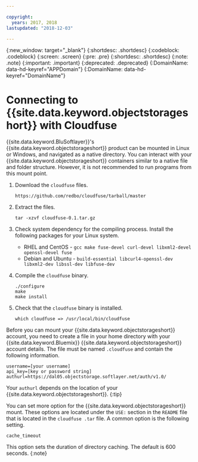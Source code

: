 ```yaml
---

copyright:
  years: 2017, 2018
lastupdated: "2018-12-03"

---
```

{:new_window: target="_blank"}
{:shortdesc: .shortdesc}
{:codeblock: .codeblock}
{:screen: .screen}
{:pre: .pre}
{:shortdesc: .shortdesc}
{:note: .note}
{:important: .important}
{:deprecated: .deprecated}
{:DomainName: data-hd-keyref="APPDomain"}
{:DomainName: data-hd-keyref="DomainName"}

# Connecting to {{site.data.keyword.objectstorageshort}} with Cloudfuse

{{site.data.keyword.BluSoftlayer}}'s {{site.data.keyword.objectstorageshort}} product can be mounted in Linux or Windows, and navigated as a native directory. You can interact with your {{site.data.keyword.objectstorageshort}} containers similar to a native file and folder structure. However, it is not recommended to run programs from this mount point.

1. Download the `cloudfuse` files.
   ```
   https://github.com/redbo/cloudfuse/tarball/master
   ```

2. Extract the files.
   ```
   tar -xzvf cloudfuse-0.1.tar.gz
   ```

3. Check system dependency for the compiling process. Install the following packages for your Linux system.
   - RHEL and CentOS - `gcc make fuse-devel curl-devel libxml2-devel openssl-devel fuse`
   - Debian and Ubuntu - `build-essential libcurl4-openssl-dev libxml2-dev libssl-dev libfuse-dev`

4. Compile the `cloudfuse` binary.
   ```
   ./configure
   make
   make install
   ```

5. Check that the `cloudfuse` binary is installed.
   ```
   which cloudfuse => /usr/local/bin/cloudfuse
   ```

Before you can mount your {{site.data.keyword.objectstorageshort}} account, you need to create a file in your home directory with your {{site.data.keyword.Bluemix}} {{site.data.keyword.objectstorageshort}} account details. The file must be named `.cloudfuse` and contain the following information.

```
username=[your username]
api_key=[key or password string]
authurl=https://dal05.objectstorage.softlayer.net/auth/v1.0/
```

Your `authurl` depends on the location of your {{site.data.keyword.objectstorageshort}}.
{:tip}

You can set more option for the {{site.data.keyword.objectstorageshort}} mount. These options are located under the `USE:` section in the `README` file that is located in the `cloudfuse .tar` file. A common option is the following setting.

```
cache_timeout
```

This option sets the duration of directory caching. The default is 600 seconds.
{:note}
